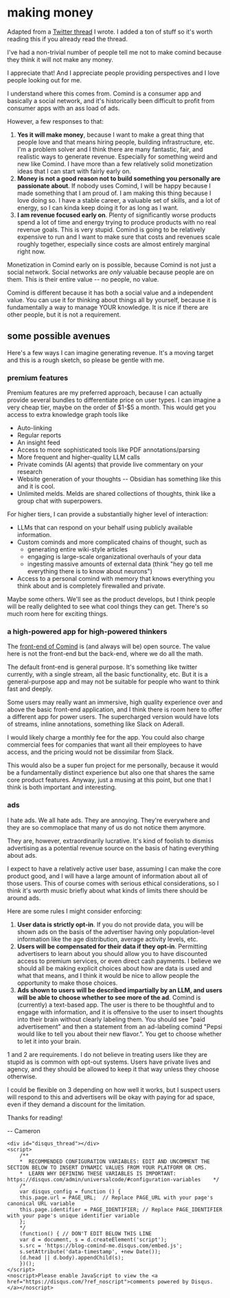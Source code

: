 # making money

Adapted from a [Twitter thread](https://twitter.com/cameron_pfiffer/status/1767658500476617116)
I wrote. I added a ton of stuff so it's worth reading this if you already read
the thread.

I've had a non-trivial number of people tell me not to make comind because they think it will not make any money.

I appreciate that! And I appreciate people providing perspectives and I love people looking out for me.

I understand where this comes from. Comind is a consumer app and basically a social network, and it's historically been difficult to profit from consumer apps with an ass load of ads.

However, a few responses to that:

1. **Yes it will make money**, because I want to make a great thing that people love and that means hiring people, building infrastructure, etc. I'm a problem solver and I think there are many fantastic, fair, and realistic ways to generate revenue. Especially for something weird and new like Comind. I have more than a few relatively solid monetization ideas that I can start with fairly early on.
2. **Money is not a good reason not to build something you personally are passionate about**. If nobody uses Comind, I will be happy because I made something that I am proud of. I am making this thing because I love doing so. I have a stable career, a valuable set of skills, and a lot of energy, so I can kinda keep doing it for as long as I want.
3. **I am revenue focused early on**. Plenty of significantly worse products spend a lot of time and energy trying to produce products with no real revenue goals. This is very stupid. Comind is going to be relatively expensive to run and I want to make sure that costs and revenues scale roughly together, especially since costs are almost entirely marginal right now.

Monetization in Comind early on is possible, because Comind is not 
just a social network. Social networks are _only_ valuable because 
people are on them. This is their entire value -- no people, no value.

Comind is different because it has both a social value and a independent value.
You can use it for thinking about things all by yourself, 
because it is fundamentally a way to manage YOUR knowledge. It is nice if
there are other people, but it is not a requirement. 

## some possible avenues

Here's a few ways I can imagine generating revenue. It's a moving target and 
this is a rough sketch, so please be gentle with me.

### premium features

Premium features are my preferred approach, because I can actually provide several
bundles to differentiate price on user types. I can imagine a very cheap tier, maybe
on the order of \$1-\$5 a month. This would get you access to extra
knowledge graph tools like 

- Auto-linking
- Regular reports
- An insight feed
- Access to more sophisticated tools like PDF annotations/parsing
- More frequent and higher-quality LLM calls
- Private cominds (AI agents) that provide live commentary on your research
- Website generation of your thoughts -- Obsidian has something like this and it is cool.
- Unlimited melds. Melds are shared collections of thoughts, think like a group chat with superpowers.

For higher tiers, I can provide a substantially higher level of interaction:

- LLMs that can respond on your behalf using publicly available information.
- Custom cominds and more complicated chains of thought, such as 
  - generating entire wiki-style articles
  - engaging is large-scale organizational overhauls of your data
  - ingesting massive amounts of external data (think "hey go tell me everything there is to know about neurons")
- Access to a personal comind with memory that knows everything you think about
and is completely firewalled and private.

Maybe some others. We'll see as the product develops, but I think people
will be really delighted to see what cool things they can get. There's so much
room here for exciting things.

### a high-powered app for high-powered thinkers

The [front-end of Comind](https://github.com/mind-co/comind) is (and always will be) 
open source. The value here is not the front-end but the back-end, where we do
all the math.

The default front-end is general purpose. It's something like twitter currently,
with a single stream, all the basic functionality, etc. But it is a general-purpose
app and may not be suitable for people who want to think fast and deeply.

Some users may really want an immersive, high quality experience over and above
the basic front-end application, and I think there is room here to offer a different
app for power users. The supercharged version would have lots of streams, inline
annotations, something like Slack on Aderall.

I would likely charge a monthly fee for the app. You could also charge commercial fees
for companies that want all their employees to have access, and the pricing would not
be dissimilar from Slack.

This would also be a super fun project for me personally, because it would be
a fundamentally distinct experience but also one that shares the same core
product features. Anyway, just a musing at this point, but one that I think is both
important and interesting.

### ads

I hate ads. We all hate ads. They are annoying. They're everywhere and they are 
so commoplace that many of us do not notice them anymore.

They are, however, extraordinarily lucrative. It's kind of 
foolish to dismiss advertising as a potential revenue source
on the basis of hating everything about ads.

I expect to have a relatively active user base, assuming I can make the 
core product good, and I will have a large amount of information about all of
those users. This of course comes with serious ethical considerations, so 
I think it's worth music briefly about what kinds of limits there should be around
ads.

Here are some rules I might consider enforcing:

1. **User data is strictly opt-in**. If you do not provide data, you will be shown ads on the basis of the advertiser having only population-level information like the age distribution, average activity levels, etc.
2. **Users will be compensated for their data if they opt-in**. Permitting advertisers to learn about you should allow you to have discounted access to premium services, or even direct cash payments. I believe we should all be making explicit choices about how are data is used and what that means, and I think it would be nice to allow people the opportunity to make those choices.
3. **Ads shown to users will be described impartially by an LLM, and users will be able to choose whether to see more of the ad**. Comind is (currently) a text-based app. The user is there to be thoughtful and to engage with information, and it is offensive to the user to insert thoughts into their brain without clearly labeling them. You should see "paid advertisement" and then a statement from an ad-labeling comind "Pepsi would like to tell you about their new flavor.". You get to choose whether to let it into your brain.

1 and 2 are requirements. I do not believe in treating users like they are stupid as 
is common with opt-out systems. Users have private lives and agency, 
and they should be allowed to keep it that way unless they choose otherwise.

I could be flexible on 3 depending on how well it works, but I suspect users will 
respond to this and advertisers will be okay with paying for ad space, even if they
demand a discount for the limitation.

Thanks for reading!

-- Cameron

~~~
<div id="disqus_thread"></div>
<script>
    /**
    *  RECOMMENDED CONFIGURATION VARIABLES: EDIT AND UNCOMMENT THE SECTION BELOW TO INSERT DYNAMIC VALUES FROM YOUR PLATFORM OR CMS.
    *  LEARN WHY DEFINING THESE VARIABLES IS IMPORTANT: https://disqus.com/admin/universalcode/#configuration-variables    */
    /*
    var disqus_config = function () {
    this.page.url = PAGE_URL;  // Replace PAGE_URL with your page's canonical URL variable
    this.page.identifier = PAGE_IDENTIFIER; // Replace PAGE_IDENTIFIER with your page's unique identifier variable
    };
    */
    (function() { // DON'T EDIT BELOW THIS LINE
    var d = document, s = d.createElement('script');
    s.src = 'https://blog-comind-me.disqus.com/embed.js';
    s.setAttribute('data-timestamp', +new Date());
    (d.head || d.body).appendChild(s);
    })();
</script>
<noscript>Please enable JavaScript to view the <a href="https://disqus.com/?ref_noscript">comments powered by Disqus.</a></noscript>
~~~